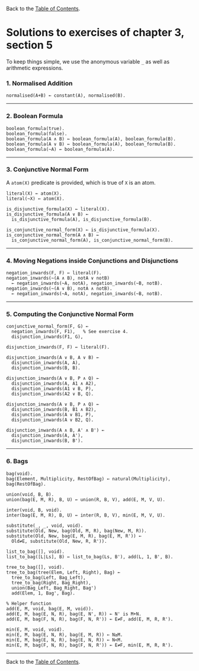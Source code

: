 Back to the [Table of Contents](Contents.md).

# Solutions to exercises of chapter 3, section 5
To keep things simple, we use the anonymous variable `_` as well as arithmetic
expressions.

### 1. Normalised Addition
```
normalised(A+B) ← constant(A), normalised(B).
```

---
### 2. Boolean Formula
```
boolean_formula(true).
boolean_formula(false).
boolean_formula(A ∧ B) ← boolean_formula(A), boolean_formula(B).
boolean_formula(A ∨ B) ← boolean_formula(A), boolean_formula(B).
boolean_formula(~A) ← boolean_formula(A).
```

---
### 3. Conjunctive Normal Form
A `atom(X)` predicate is provided, which is true of `X` is an atom.
```
literal(X) ← atom(X).
literal(~X) ← atom(X).

is_disjunctive_formula(X) ← literal(X).
is_disjunctive_formula(A ∨ B) ←
  is_disjunctive_formula(A), is_disjunctive_formula(B).

is_conjunctive_normal_form(X) ← is_disjunctive_formula(X).
is_conjunctive_normal_form(A ∧ B) ←
  is_conjunctive_normal_form(A), is_conjunctive_normal_form(B).
```

---
### 4. Moving Negations inside Conjunctions and Disjunctions
```
negation_inwards(F, F) ← literal(F).
negation_inwards(~(A ∧ B), notA ∨ notB)
  ← negation_inwards(~A, notA), negation_inwards(~B, notB).
negation_inwards(~(A ∨ B), notA ∧ notB).
  ← negation_inwards(~A, notA), negation_inwards(~B, notB).
```

---
### 5. Computing the Conjunctive Normal Form
```
conjunctive_normal_form(F, G) ←
  negation_inwards(F, F1),   % See exercise 4.
  disjunction_inwards(F1, G),

disjunction_inwards(F, F) ← literal(F).

disjunction_inwards(A ∨ B, A ∨ B) ←
  disjunction_inwards(A, A),
  disjunction_inwards(B, B).

disjunction_inwards(A ∨ B, P ∧ Q) ←
  disjunction_inwards(A, A1 ∧ A2),
  disjunction_inwards(A1 ∨ B, P),
  disjunction_inwards(A2 ∨ B, Q).

disjunction_inwards(A ∨ B, P ∧ Q) ←
  disjunction_inwards(B, B1 ∧ B2),
  disjunction_inwards(A ∨ B1, P),
  disjunction_inwards(A ∨ B2, Q).

disjunction_inwards(A ∧ B, A' ∧ B') ←
  disjunction_inwards(A, A'),
  disjunction_inwards(B, B').
```
---
### 6. Bags
```
bag(void).
bag(Element, Multiplicity, RestOfBag) ← natural(Multiplicity), bag(RestOfBag).

union(void, B, B).
union(bag(E, M, R), B, U) ← union(R, B, V), add(E, M, V, U).

inter(void, B, void).
inter(bag(E, M, R), B, U) ← inter(R, B, V), min(E, M, V, U).

substitute(_, _, void, void).
substitute(Old, New, bag(Old, M, R), bag(New, M, R)).
substitute(Old, New, bag(E, M, R), bag(E, M, R')) ←
  Old≠E, substitute(Old, New, R, R')).

list_to_bag([], void).
list_to_bag([L|Ls], B) ← list_to_bag(Ls, B'), add(L, 1, B', B).

tree_to_bag([], void).
tree_to_bag(tree(Elem, Left, Right), Bag) ←
  tree_to_bag(Left, Bag_Left),
  tree_to_bag(Right, Bag_Right),
  union(Bag_Left, Bag_Right, Bag')
  add(Elem, 1, Bag', Bag).

% Helper function
add(E, M, void, bag(E, M, void)).
add(E, M, bag(E, N, R), bag(E, N', R)) ← N' is M+N.
add(E, M, bag(F, N, R), bag(F, N, R')) ← E≠F, add(E, M, R, R').

min(E, M, void, void).
min(E, M, bag(E, N, R), bag(E, M, R)) ← N≥M.
min(E, M, bag(E, N, R), bag(E, N, R)) ← N<M.
min(E, M, bag(F, N, R), bag(F, N, R')) ← E≠F, min(E, M, R, R').
```

---
Back to the [Table of Contents](Contents.md).